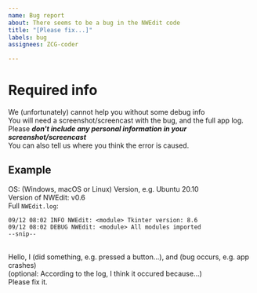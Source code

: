 ```yaml
---
name: Bug report
about: There seems to be a bug in the NWEdit code
title: "[Please fix...]"
labels: bug
assignees: ZCG-coder

---
```


# Required info

We (unfortunately) cannot help you without some debug info  
You will need a screenshot/screencast with the bug, and the full app log.
Please ***don't include any personal information in your screenshot/screencast***  
You can also tell us where you think the error is caused.

## Example

OS: (Windows, macOS or Linux) Version, e.g. Ubuntu 20.10\
Version of NWEdit: v0.6\
Full `NWEdit.log`:

```log
09/12 08:02 INFO NWEdit: <module> Tkinter version: 8.6
09/12 08:02 DEBUG NWEdit: <module> All modules imported
--snip--
```

\
Hello, I (did something, e.g. pressed a button...), and (bug occurs, e.g. app crashes)\
(optional: According to the log, I think it occured because...)\
Please fix it.
